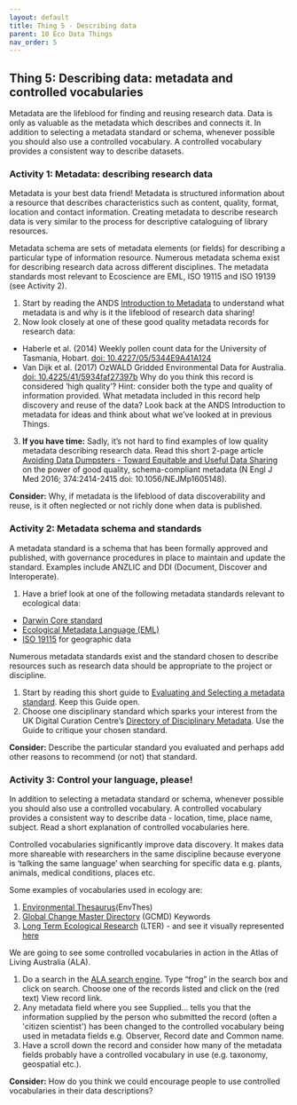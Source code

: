 ```yaml
---
layout: default
title: Thing 5 - Describing data
parent: 10 Eco Data Things
nav_order: 5
---
```


## Thing 5: Describing data: metadata and controlled vocabularies
Metadata are the lifeblood for finding and reusing research data. Data is only as valuable as the metadata which describes and connects it. In addition to selecting a metadata standard or schema, whenever possible you should also use a controlled vocabulary. A controlled vocabulary provides a consistent way to describe datasets.

### Activity 1: Metadata: describing research data
Metadata is your best data friend! Metadata is structured information about a resource that describes characteristics such as content, quality, format, location and contact information. Creating metadata to describe research data is very similar to the process for descriptive cataloguing of library resources.

Metadata schema are sets of metadata elements (or fields) for describing a particular type of information resource. Numerous metadata schema exist for describing research data across different disciplines. The metadata standards most relevant to Ecoscience are EML, ISO 19115 and ISO 19139 (see Activity 2).

1.	Start by reading the ANDS [Introduction to Metadata](https://www.ands.org.au/working-with-data/metadata) to understand what metadata is and why is it the lifeblood of research data sharing!
2.	Now look closely at one of these good quality metadata records for research data:
- Haberle et al. (2014) Weekly pollen count data for the University of Tasmania, Hobart. [doi: 10.4227/05/5344E9A41A124](http://aceas.tern.org.au/knb/metacat/aceasdata.15/html)
- Van Dijk et al. (2017) OzWALD Gridded Environmental Data for Australia. [doi: 10.4225/41/5934faf27397b](https://data.csiro.au/dap/landingpage?pid=csiro%3A23313)
Why do you think this record is considered ‘high quality’?
Hint: consider both the type and quality of information provided. What metadata included in this record help discovery and reuse of the data? Look back at the ANDS Introduction to metadata for ideas and think about what we’ve looked at in previous Things.
3.	**If you have time:** Sadly, it’s not hard to find examples of low quality metadata describing research data. Read this short 2-page article [Avoiding Data Dumpsters - Toward Equitable and Useful Data Sharing](https://www.nejm.org/doi/full/10.1056/NEJMp1605148) on the power of good quality, schema-compliant metadata (N Engl J Med 2016; 374:2414-2415 doi: 10.1056/NEJMp1605148).

**Consider:** Why, if metadata is the lifeblood of data discoverability and reuse, is it often neglected or not richly done when data is published.

### Activity 2: Metadata schema and standards
A metadata standard is a schema that has been formally approved and published, with governance procedures in place to maintain and update the standard. Examples include ANZLIC and DDI (Document, Discover and Interoperate).

1.	Have a brief look at one of the following metadata standards relevant to ecological data:
- [Darwin Core standard](http://rs.tdwg.org/dwc/)
- [Ecological Metadata Language (EML)](https://knb.ecoinformatics.org/external//emlparser/docs/index.html)
- [ISO 19115](http://www.dcc.ac.uk/resources/metadata-standards/iso-19115) for geographic data

Numerous metadata standards exist and the standard chosen to describe resources such as research data should be appropriate to the project or discipline.

1.	Start by reading this short guide to [Evaluating and Selecting a metadata standard](https://web.archive.org/web/20120211163323/http:/marinemetadata.org/guides/mdatastandards/standardselect). Keep this Guide open.
2.	Choose one disciplinary standard which sparks your interest from the UK Digital Curation Centre’s [Directory of Disciplinary Metadata](http://www.dcc.ac.uk/resources/metadata-standards). Use the Guide to critique your chosen standard.

**Consider:** Describe the particular standard you evaluated and perhaps add other reasons to recommend (or not) that standard.

### Activity 3: Control your language, please!
In addition to selecting a metadata standard or schema, whenever possible you should also use a controlled vocabulary. A controlled vocabulary provides a consistent way to describe data - location, time, place name, subject. Read a short explanation of controlled vocabularies here.

Controlled vocabularies significantly improve data discovery. It makes data more shareable with researchers in the same discipline because everyone is ‘talking the same language’ when searching for specific data e.g. plants, animals, medical conditions, places etc.

Some examples of vocabularies used in ecology are:
1.	[Environmental Thesaurus](http://www.enveurope.eu/news/envthes-environmental-thesaurus)(EnvThes)
2.	[Global Change Master Directory](https://earthdata.nasa.gov/about/gcmd/global-change-master-directory-gcmd-keywords) (GCMD) Keywords
3.	[Long Term Ecological Research](http://vocab.lternet.edu/vocab/vocab/index.php) (LTER) - and see it visually represented [here](http://vocab.lternet.edu/visualvocabulary/lter/index.php)

We are going to see some controlled vocabularies in action in the Atlas of Living Australia (ALA).

1.	Do a search in the [ALA search engine](https://www.ala.org.au/data-sets/). Type “frog” in the search box and click on search. Choose one of the records listed and click on the (red text) View record link.  
2.	Any metadata field where you see Supplied... tells you that the information supplied by the person who submitted the record (often a 'citizen scientist') has been changed to the controlled vocabulary being used in metadata fields e.g. Observer, Record date and Common name.
3.	Have a scroll down the record and consider how many of the metadata fields probably have a controlled vocabulary in use (e.g. taxonomy, geospatial etc.).

**Consider:** How do you think we could encourage people to use controlled vocabularies in their data descriptions?
